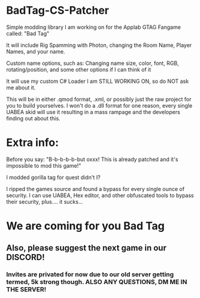 # BadTag-CS-Patcher

Simple modding library I am working on for the Applab GTAG Fangame called: "Bad Tag"

It will include Rig Spamming with Photon, changing the Room Name, Player Names, and your name.

Custom name options, such as: Changing name size, color, font, RGB, rotating/position, and some other options if I can think of it

It will use my custom C# Loader I am STILL WORKING ON, so do NOT ask me about it.

This will be in either .qmod format, .xml, or possibly just the raw project for you to build yourselves. I won't do a .dll format for one reason, every single UABEA skid will use it resulting in a mass rampage and the developers finding out about this.

# Extra info:
Before you say: "B-b-b-b-b-but oxxx! This is already patched and it's impossible to mod this game!"

I modded gorilla tag for quest didn't I?

I ripped the games source and found a bypass for every single ounce of security. I can use UABEA, Hex editor, and other obfuscated tools to bypass their security, plus.... it sucks...

# We are coming for you Bad Tag


## Also, please suggest the next game in our DISCORD!
### Invites are privated for now due to our old server getting termed, 5k strong though. ALSO ANY QUESTIONS, DM ME IN THE SERVER!

